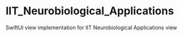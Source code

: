 # IIT_Neurobiological_Applications
SwiftUI view implementation for  IIT Neurobiological Applications view 
